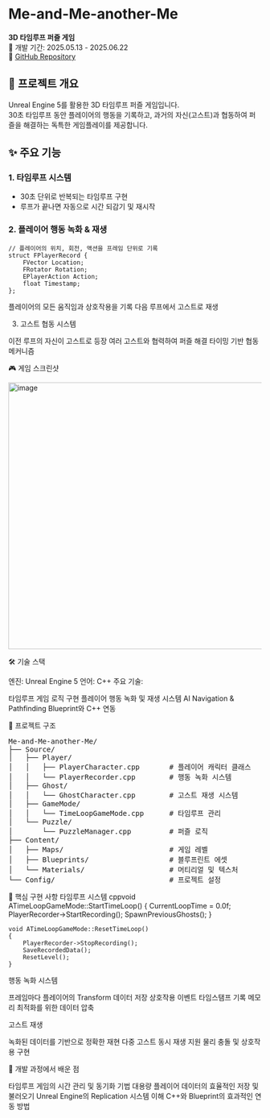 # Me-and-Me-another-Me

**3D 타임루프 퍼즐 게임**  
📅 개발 기간: 2025.05.13 - 2025.06.22  
🔗 [GitHub Repository](https://github.com/east-ant/Me-and-Me-another-Me)

## 📖 프로젝트 개요

Unreal Engine 5를 활용한 3D 타임루프 퍼즐 게임입니다.  
30초 타임루프 동안 플레이어의 행동을 기록하고, 과거의 자신(고스트)과 협동하여 퍼즐을 해결하는 독특한 게임플레이를 제공합니다.

## ✨ 주요 기능

### 1. 타임루프 시스템
- 30초 단위로 반복되는 타임루프 구현
- 루프가 끝나면 자동으로 시간 되감기 및 재시작

### 2. 플레이어 행동 녹화 & 재생

    // 플레이어의 위치, 회전, 액션을 프레임 단위로 기록
    struct FPlayerRecord {
        FVector Location;
        FRotator Rotation;
        EPlayerAction Action;
        float Timestamp;
    };

플레이어의 모든 움직임과 상호작용을 기록
다음 루프에서 고스트로 재생

3. 고스트 협동 시스템

이전 루프의 자신이 고스트로 등장
여러 고스트와 협력하여 퍼즐 해결
타이밍 기반 협동 메커니즘

🎮 게임 스크린샷


<img width="758" height="530" alt="image" src="https://github.com/user-attachments/assets/9c2c0adb-e44b-4d1c-a1ab-c6d09576a078" />

🛠️ 기술 스택

엔진: Unreal Engine 5
언어: C++
주요 기술:

타임루프 게임 로직 구현
플레이어 행동 녹화 및 재생 시스템
AI Navigation & Pathfinding
Blueprint와 C++ 연동



📂 프로젝트 구조
<pre>
Me-and-Me-another-Me/
├── Source/
│   ├── Player/
│   │   ├── PlayerCharacter.cpp       # 플레이어 캐릭터 클래스
│   │   └── PlayerRecorder.cpp        # 행동 녹화 시스템
│   ├── Ghost/
│   │   └── GhostCharacter.cpp        # 고스트 재생 시스템
│   ├── GameMode/
│   │   └── TimeLoopGameMode.cpp      # 타임루프 관리
│   └── Puzzle/
│       └── PuzzleManager.cpp         # 퍼즐 로직
├── Content/
│   ├── Maps/                         # 게임 레벨
│   ├── Blueprints/                   # 블루프린트 에셋
│   └── Materials/                    # 머티리얼 및 텍스처
└── Config/                           # 프로젝트 설정
</pre>
🎯 핵심 구현 사항
타임루프 시스템
    cppvoid ATimeLoopGameMode::StartTimeLoop()
    {
        CurrentLoopTime = 0.0f;
        PlayerRecorder->StartRecording();
        SpawnPreviousGhosts();
    }
    
    void ATimeLoopGameMode::ResetTimeLoop()
    {
        PlayerRecorder->StopRecording();
        SaveRecordedData();
        ResetLevel();
    }
행동 녹화 시스템

프레임마다 플레이어의 Transform 데이터 저장
상호작용 이벤트 타임스탬프 기록
메모리 최적화를 위한 데이터 압축

고스트 재생

녹화된 데이터를 기반으로 정확한 재현
다중 고스트 동시 재생 지원
물리 충돌 및 상호작용 구현



📝 개발 과정에서 배운 점

타임루프 게임의 시간 관리 및 동기화 기법
대용량 플레이어 데이터의 효율적인 저장 및 불러오기
Unreal Engine의 Replication 시스템 이해
C++와 Blueprint의 효과적인 연동 방법
